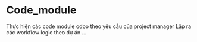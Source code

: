 # Code_module
Thực hiện các code module odoo theo yêu cầu của project manager
Lập ra các workflow logic theo dự án ...

